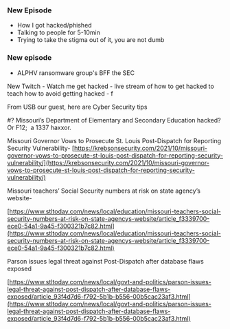 

### New Episode 
- How I got hacked/phished 
- Talking to people for 5-10min
-  Trying to take the stigma out of it, you are not dumb

### New episode
- ALPHV ransomware group's BFF the SEC



New Twitch - Watch me get hacked - live stream of how to get hacked to teach how to avoid getting hacked - f
 
 From USB our guest, here are Cyber Security tips 

#? Missouri’s Department of Elementary and Secondary Education hacked? Or F12;  a 1337 haxxor.

Missouri Governor Vows to Prosecute St. Louis Post-Dispatch for Reporting Security Vulnerability- [https://krebsonsecurity.com/2021/10/missouri-governor-vows-to-prosecute-st-louis-post-dispatch-for-reporting-security-vulnerability/](https://krebsonsecurity.com/2021/10/missouri-governor-vows-to-prosecute-st-louis-post-dispatch-for-reporting-security-vulnerability/)

Missouri teachers’ Social Security numbers at risk on state agency’s website-

[https://www.stltoday.com/news/local/education/missouri-teachers-social-security-numbers-at-risk-on-state-agencys-website/article_f3339700-ece0-54a1-9a45-f300321b7c82.html](https://www.stltoday.com/news/local/education/missouri-teachers-social-security-numbers-at-risk-on-state-agencys-website/article_f3339700-ece0-54a1-9a45-f300321b7c82.html)

Parson issues legal threat against Post-Dispatch after database flaws exposed

[https://www.stltoday.com/news/local/govt-and-politics/parson-issues-legal-threat-against-post-dispatch-after-database-flaws-exposed/article_93f4d7d6-f792-5b1b-b556-00b5cac23af3.html](https://www.stltoday.com/news/local/govt-and-politics/parson-issues-legal-threat-against-post-dispatch-after-database-flaws-exposed/article_93f4d7d6-f792-5b1b-b556-00b5cac23af3.html)







